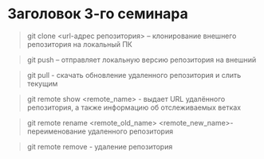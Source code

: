 # Заголовок 3-го семинара

 > git clone <url-адрес репозитория> – клонирование внешнего репозитория на  локальный ПК

 > git push – отправляет локальную версию репозитория на внешний

 > git pull - скачать обновление удаленного репозитория и слить текущим

 > git remote show <remote_name> - выдает URL удалённого репозитория, а также информацию об отслеживаемых ветках

 > git remote rename <remote_old_name> <remote_new_name>- переименование удаленного репозитория

 > git remote remove <name> - удаление репозитория
